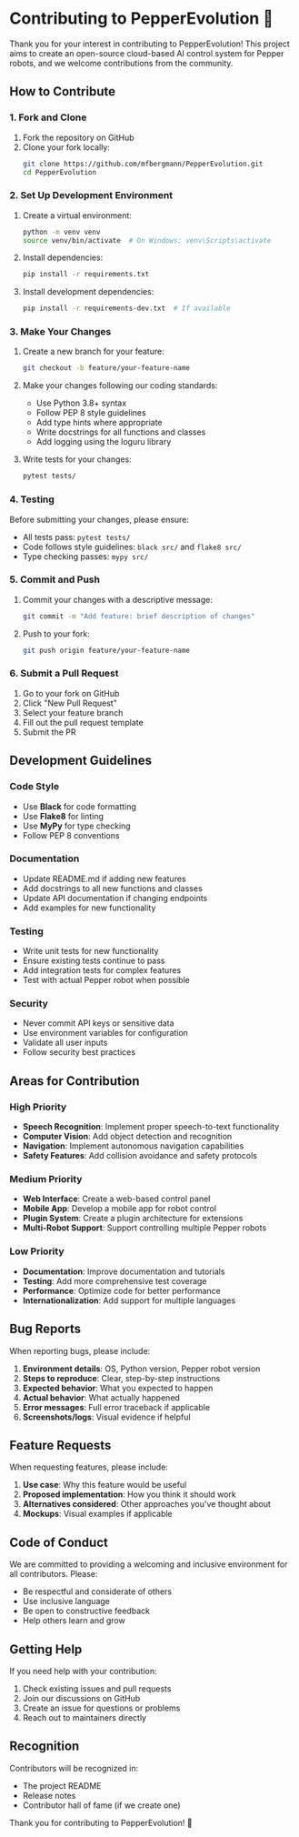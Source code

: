 # Contributing to PepperEvolution 🤖

Thank you for your interest in contributing to PepperEvolution! This project aims to create an open-source cloud-based AI control system for Pepper robots, and we welcome contributions from the community.

## How to Contribute

### 1. Fork and Clone

1. Fork the repository on GitHub
2. Clone your fork locally:
   ```bash
   git clone https://github.com/mfbergmann/PepperEvolution.git
   cd PepperEvolution
   ```

### 2. Set Up Development Environment

1. Create a virtual environment:
   ```bash
   python -m venv venv
   source venv/bin/activate  # On Windows: venv\Scripts\activate
   ```

2. Install dependencies:
   ```bash
   pip install -r requirements.txt
   ```

3. Install development dependencies:
   ```bash
   pip install -r requirements-dev.txt  # If available
   ```

### 3. Make Your Changes

1. Create a new branch for your feature:
   ```bash
   git checkout -b feature/your-feature-name
   ```

2. Make your changes following our coding standards:
   - Use Python 3.8+ syntax
   - Follow PEP 8 style guidelines
   - Add type hints where appropriate
   - Write docstrings for all functions and classes
   - Add logging using the loguru library

3. Write tests for your changes:
   ```bash
   pytest tests/
   ```

### 4. Testing

Before submitting your changes, please ensure:

- All tests pass: `pytest tests/`
- Code follows style guidelines: `black src/` and `flake8 src/`
- Type checking passes: `mypy src/`

### 5. Commit and Push

1. Commit your changes with a descriptive message:
   ```bash
   git commit -m "Add feature: brief description of changes"
   ```

2. Push to your fork:
   ```bash
   git push origin feature/your-feature-name
   ```

### 6. Submit a Pull Request

1. Go to your fork on GitHub
2. Click "New Pull Request"
3. Select your feature branch
4. Fill out the pull request template
5. Submit the PR

## Development Guidelines

### Code Style

- Use **Black** for code formatting
- Use **Flake8** for linting
- Use **MyPy** for type checking
- Follow PEP 8 conventions

### Documentation

- Update README.md if adding new features
- Add docstrings to all new functions and classes
- Update API documentation if changing endpoints
- Add examples for new functionality

### Testing

- Write unit tests for new functionality
- Ensure existing tests continue to pass
- Add integration tests for complex features
- Test with actual Pepper robot when possible

### Security

- Never commit API keys or sensitive data
- Use environment variables for configuration
- Validate all user inputs
- Follow security best practices

## Areas for Contribution

### High Priority

- **Speech Recognition**: Implement proper speech-to-text functionality
- **Computer Vision**: Add object detection and recognition
- **Navigation**: Implement autonomous navigation capabilities
- **Safety Features**: Add collision avoidance and safety protocols

### Medium Priority

- **Web Interface**: Create a web-based control panel
- **Mobile App**: Develop a mobile app for robot control
- **Plugin System**: Create a plugin architecture for extensions
- **Multi-Robot Support**: Support controlling multiple Pepper robots

### Low Priority

- **Documentation**: Improve documentation and tutorials
- **Testing**: Add more comprehensive test coverage
- **Performance**: Optimize code for better performance
- **Internationalization**: Add support for multiple languages

## Bug Reports

When reporting bugs, please include:

1. **Environment details**: OS, Python version, Pepper robot version
2. **Steps to reproduce**: Clear, step-by-step instructions
3. **Expected behavior**: What you expected to happen
4. **Actual behavior**: What actually happened
5. **Error messages**: Full error traceback if applicable
6. **Screenshots/logs**: Visual evidence if helpful

## Feature Requests

When requesting features, please include:

1. **Use case**: Why this feature would be useful
2. **Proposed implementation**: How you think it should work
3. **Alternatives considered**: Other approaches you've thought about
4. **Mockups**: Visual examples if applicable

## Code of Conduct

We are committed to providing a welcoming and inclusive environment for all contributors. Please:

- Be respectful and considerate of others
- Use inclusive language
- Be open to constructive feedback
- Help others learn and grow

## Getting Help

If you need help with your contribution:

1. Check existing issues and pull requests
2. Join our discussions on GitHub
3. Create an issue for questions or problems
4. Reach out to maintainers directly

## Recognition

Contributors will be recognized in:

- The project README
- Release notes
- Contributor hall of fame (if we create one)

Thank you for contributing to PepperEvolution! 🚀
